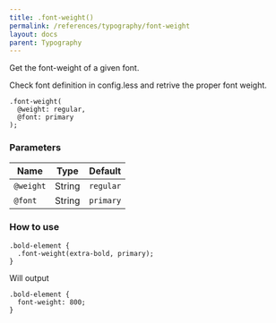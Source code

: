 ```yaml
---
title: .font-weight()
permalink: /references/typography/font-weight
layout: docs
parent: Typography
---
```


<p class="headline">Get the font-weight of a given font.</p>

Check font definition in config.less and retrive the proper font weight.

```` less
.font-weight(
  @weight: regular,
  @font: primary
);
````

### Parameters

| Name | Type | Default |
| ---- | ---- | ------- |
| `@weight` | String | `regular` |
| `@font` | String | `primary` |


### How to use

```` less
.bold-element {
  .font-weight(extra-bold, primary);
}
````

Will output

```` less
.bold-element {
  font-weight: 800;
}
````
